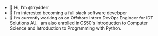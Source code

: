 - 👋 Hi, I’m @rrydderr
- 👀 I’m interested becoming a full stack software developer
- 🌱 I’m currently working as an Offshore Intern DevOps Engineer for IDT Solutions AU. I am also enrolled in CS50's Introduction to Computer Science and Introduction to Programming with Python. 

<!---
rrydderr/rrydderr is a ✨ special ✨ repository because its `README.md` (this file) appears on your GitHub profile.
You can click the Preview link to take a look at your changes.
--->
